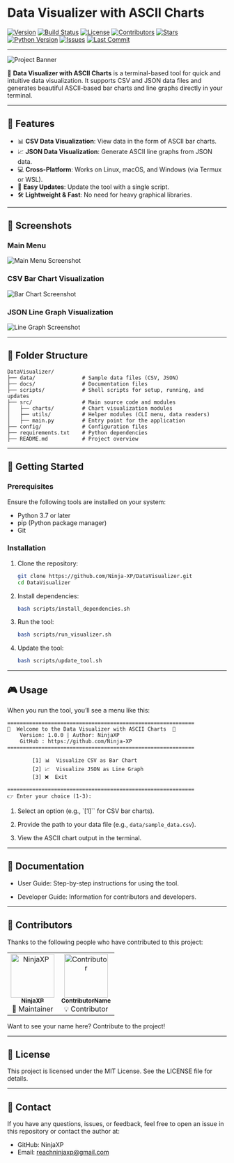# Data Visualizer with ASCII Charts

[![Version](https://img.shields.io/static/v1?label=Version&message=1.0&color=blue&style=for-the-badge&logo=appveyor)](https://github.com/Ninja-XP/DataVisualizer.git)
[![Build Status](https://img.shields.io/static/v1?label=Build&message=Passing&color=green&style=for-the-badge&logo=github)](https://github.com/Ninja-XP/DataVisualizer/actions)
[![License](https://img.shields.io/static/v1?label=License&message=MIT&color=green&style=for-the-badge&logo=opensource)](https://github.com/Ninja-XP/DataVisualizer/blob/main/LICENSE)
[![Contributors](https://img.shields.io/github/contributors/Ninja-XP/DataVisualizer?style=for-the-badge&color=orange)](https://github.com/Ninja-XP/DataVisualizer/graphs/contributors)
[![Stars](https://img.shields.io/github/stars/Ninja-XP/DataVisualizer?style=for-the-badge&color=gold&logo=github)](https://github.com/Ninja-XP/DataVisualizer)
[![Python Version](https://img.shields.io/static/v1?label=Python&message=3.x&color=blue&style=for-the-badge&logo=python)](https://github.com/Ninja-XP/DataVisualizer)
[![Issues](https://img.shields.io/github/issues/Ninja-XP/DataVisualizer?style=for-the-badge&color=red&logo=github)](https://github.com/Ninja-XP/DataVisualizer/issues)
[![Last Commit](https://img.shields.io/github/last-commit/Ninja-XP/DataVisualizer?style=for-the-badge&color=purple&logo=github)](https://github.com/Ninja-XP/DataVisualizer/commits/main)

---

![Project Banner](https://via.placeholder.com/1200x400?text=Data+Visualizer+with+ASCII+Charts)  

🚀 **Data Visualizer with ASCII Charts** is a terminal-based tool for quick and intuitive data visualization. It supports CSV and JSON data files and generates beautiful ASCII-based bar charts and line graphs directly in your terminal.  

---

## 🌟 Features

- 📊 **CSV Data Visualization**: View data in the form of ASCII bar charts.
- 📈 **JSON Data Visualization**: Generate ASCII line graphs from JSON data.
- 💻 **Cross-Platform**: Works on Linux, macOS, and Windows (via Termux or WSL).
- 🔄 **Easy Updates**: Update the tool with a single script.
- 🛠️ **Lightweight & Fast**: No need for heavy graphical libraries.

---

## 📸 Screenshots

### Main Menu
![Main Menu Screenshot](https://via.placeholder.com/800x400?text=Main+Menu+Screenshot)

### CSV Bar Chart Visualization
![Bar Chart Screenshot](https://via.placeholder.com/800x400?text=Bar+Chart+Screenshot)

### JSON Line Graph Visualization
![Line Graph Screenshot](https://via.placeholder.com/800x400?text=Line+Graph+Screenshot)

---

## 📂 Folder Structure

```plaintext
DataVisualizer/
├── data/               # Sample data files (CSV, JSON)
├── docs/               # Documentation files
├── scripts/            # Shell scripts for setup, running, and updates
├── src/                # Main source code and modules
│   ├── charts/         # Chart visualization modules
│   ├── utils/          # Helper modules (CLI menu, data readers)
│   ├── main.py         # Entry point for the application
├── config/             # Configuration files
├── requirements.txt    # Python dependencies
├── README.md           # Project overview
```
---

## 🚀 Getting Started

### Prerequisites

Ensure the following tools are installed on your system:

  - Python 3.7 or later
  - pip (Python package manager)
  - Git

### Installation

1. Clone the repository:
  
    ```bash
    git clone https://github.com/Ninja-XP/DataVisualizer.git
    cd DataVisualizer
    ```

2. Install dependencies:

    ```bash
    bash scripts/install_dependencies.sh
    ```

3. Run the tool:

    ```bash
    bash scripts/run_visualizer.sh
    ```

4. Update the tool:

    ```bash
    bash scripts/update_tool.sh
    ```
---

## 🎮 Usage

When you run the tool, you’ll see a menu like this:

```
============================================================
🌟  Welcome to the Data Visualizer with ASCII Charts  🌟
    Version: 1.0.0 | Author: NinjaXP
    GitHub : https://github.com/Ninja-XP
============================================================

        [1] 📊  Visualize CSV as Bar Chart
        [2] 📈  Visualize JSON as Line Graph
        [3] ❌  Exit

============================================================
👉 Enter your choice (1-3):

```

1. Select an option (e.g., `[1]`` for CSV bar charts).

2. Provide the path to your data file (e.g., `data/sample_data.csv`).

3. View the ASCII chart output in the terminal.

---

## 📖 Documentation

- User Guide: Step-by-step instructions for using the tool.

- Developer Guide: Information for contributors and developers.

---

## 🙌 Contributors

Thanks to the following people who have contributed to this project:  

<table>
  <tr>
    <td align="center">
      <a href="https://github.com/Ninja-XP">
        <img src="https://avatars.githubusercontent.com/u/189180265?v=4" width="100px;" alt="NinjaXP"/>
        <br />
        <sub><b>NinjaXP</b></sub>
      </a>
      <br />
      🚀 Maintainer
    </td>
    <td align="center">
      <a href="https://github.com/YourContributor">
        <img src="https://via.placeholder.com/100" width="100px;" alt="Contributor"/>
        <br />
        <sub><b>ContributorName</b></sub>
      </a>
      <br />
      💡 Contributor
    </td>
  </tr>
</table>

Want to see your name here? Contribute to the project!

---

## 📄 License
This project is licensed under the MIT License. See the LICENSE file for details.

---

## 💬 Contact

If you have any questions, issues, or feedback, feel free to open an issue in this repository or contact the author at:

   - GitHub: NinjaXP
   - Email: reachninjaxp@gmail.com
